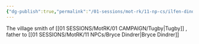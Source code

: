 ```yaml
---
{"dg-publish":true,"permalink":"/01-sessions/mot-rk/11-np-cs/ilfen-dindrer/","tags":["Interlopers"]}
---
```



The village smith of [[01 SESSIONS/MotRK/01 CAMPAIGN/Tugby\|Tugby]] , father to [[01 SESSIONS/MotRK/11 NPCs/Bryce Dindrer\|Bryce Dindrer]] 